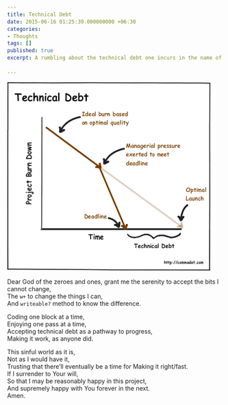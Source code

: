 ```yaml
---
title: Technical Debt
date: 2015-06-16 01:25:39.000000000 +06:30
categories:
- Thoughts
tags: []
published: true
excerpt: A rumbling about the technical debt one incurs in the name of progress.

---
```


![Technical Debt](/assets/tech-debt.png)

Dear God of the zeroes and ones, grant me the serenity to accept the bits I cannot change,  
The `w+` to change the things I can,  
And `writeable?` method to know the difference.

Coding one block at a time,  
Enjoying one pass at a time,  
Accepting technical debt as a pathway to progress,  
Making it work, as anyone did.

This sinful world as it is,  
Not as I would have it,  
Trusting that there’ll eventually be a time for Making it right/fast.  
If I surrender to Your will,  
So that I may be reasonably happy in this project,  
And supremely happy with You forever in the next.  
Amen.